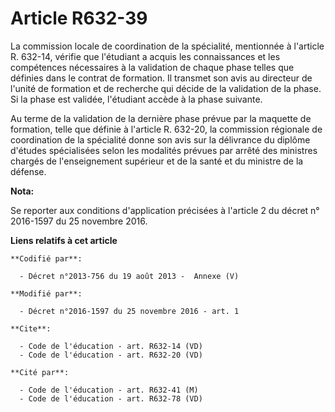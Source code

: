 # Article R632-39

La commission locale de coordination de la spécialité, mentionnée à l'article R. 632-14, vérifie que l'étudiant a acquis les
connaissances et les compétences nécessaires à la validation de chaque phase telles que définies dans le contrat de
formation. Il transmet son avis au directeur de l'unité de formation et de recherche qui décide de la validation de la phase.
Si la phase est validée, l'étudiant accède à la phase suivante. 

Au terme de la validation de la dernière phase prévue par la maquette de formation, telle que définie à l'article R. 632-20,
la commission régionale de coordination de la spécialité donne son avis sur la délivrance du diplôme d'études spécialisées
selon les modalités prévues par arrêté des ministres chargés de l'enseignement supérieur et de la santé et du ministre de la
défense.

**Nota:**

Se reporter aux conditions d'application précisées à l'article 2 du décret n° 2016-1597 du 25 novembre 2016.

**Liens relatifs à cet article**

	**Codifié par**:

	  - Décret n°2013-756 du 19 août 2013 -  Annexe (V)

	**Modifié par**:

	  - Décret n°2016-1597 du 25 novembre 2016 - art. 1

	**Cite**:

	  - Code de l'éducation - art. R632-14 (VD)
	  - Code de l'éducation - art. R632-20 (VD)

	**Cité par**:

	  - Code de l'éducation - art. R632-41 (M)
	  - Code de l'éducation - art. R632-78 (VD)
